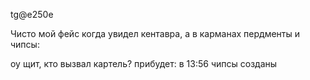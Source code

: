 tg@e250e

Чисто мой фейс когда увидел кентавра, а в карманах пердменты и чипсы:

оу щит, кто вызвал картель?
прибудет: в 13:56
чипсы созданы
